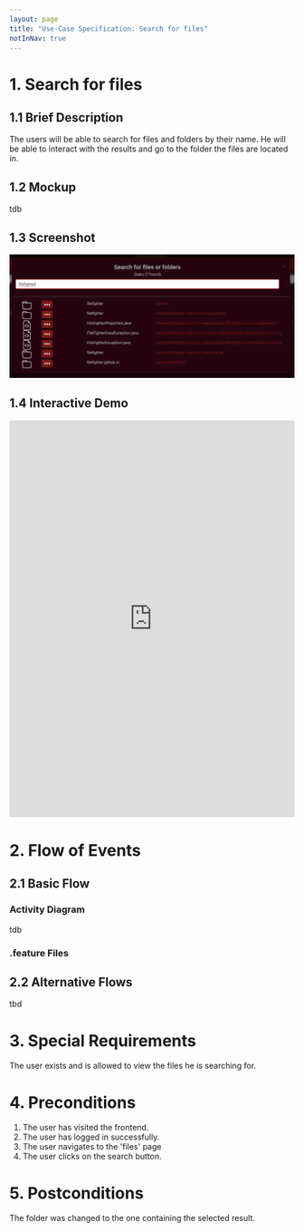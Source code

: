 ```yaml
---
layout: page
title: "Use-Case Specification: Search for files"
notInNav: true
---
```

# 1. Search for files

## 1.1 Brief Description
The users will be able to search for files and folders by their name.
He will be able to interact with the results and go to the folder the files are located in.

## 1.2 Mockup
tdb
## 1.3 Screenshot
![search view](/assets/images/usecases/search.png)


## 1.4 Interactive Demo
<iframe src="https://storybook.filefighter.de/iframe.html?id=filesystem--searchmodal&viewMode=story" style="width:100%;height:700px;border:none"></iframe>


# 2. Flow of Events

## 2.1 Basic Flow

### Activity Diagram
tdb
### .feature Files

<script src="https://gist-it.appspot.com/https://github.com/FileFighter/RestApi/blob/master/src/test/resources/SearchFiles.feature"></script>


## 2.2 Alternative Flows
tbd

# 3. Special Requirements
The user exists and is allowed to view the files he is searching for.


# 4. Preconditions
1. The user has visited the frontend.
2. The user has logged in successfully.
3. The user navigates to the 'files' page
4. The user clicks on the search button.


# 5. Postconditions
The folder was changed to the one containing the selected result.




